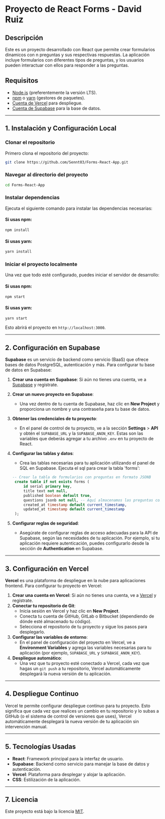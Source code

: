 
# Proyecto de React Forms - David Ruiz

## Descripción

Este es un proyecto desarrollado con React que permite crear formularios dinamicos con n preguntas y sus respectivas respuestas. La aplicación incluye formularios con diferentes tipos de preguntas, y los usuarios pueden interactuar con ellos para responder a las preguntas.

## Requisitos

- [Node.js](https://nodejs.org/) (preferentemente la versión LTS).
- [npm](https://www.npmjs.com/) o [yarn](https://yarnpkg.com/) (gestores de paquetes).
- [Cuenta de Vercel](https://vercel.com/) para despliegue.
- [Cuenta de Supabase](https://supabase.io/) para la base de datos.

---

## 1. **Instalación y Configuración Local**

### Clonar el repositorio

Primero clona el repositorio del proyecto:

```bash
git clone https://github.com/Sennt03/Forms-React-App.git
```

### Navegar al directorio del proyecto

```bash
cd Forms-React-App
```

### Instalar dependencias

Ejecuta el siguiente comando para instalar las dependencias necesarias:

#### Si usas npm:

```bash
npm install
```

#### Si usas yarn:

```bash
yarn install
```

### Iniciar el proyecto localmente

Una vez que todo esté configurado, puedes iniciar el servidor de desarrollo:

#### Si usas npm:

```bash
npm start
```

#### Si usas yarn:

```bash
yarn start
```

Esto abrirá el proyecto en `http://localhost:3000`.

---

## 2. **Configuración en Supabase**

**Supabase** es un servicio de backend como servicio (BaaS) que ofrece bases de datos PostgreSQL, autenticación y más. Para configurar tu base de datos en Supabase:

1. **Crear una cuenta en Supabase**: Si aún no tienes una cuenta, ve a [Supabase](https://supabase.io) y regístrate.
2. **Crear un nuevo proyecto en Supabase**:
   - Una vez dentro de tu cuenta de Supabase, haz clic en **New Project** y proporciona un nombre y una contraseña para tu base de datos.
3. **Obtener las credenciales de tu proyecto**:
   - En el panel de control de tu proyecto, ve a la sección **Settings** > **API** y obtén el `SUPABASE_URL` y la `SUPABASE_ANON_KEY`. Estas son las variables que deberás agregar a tu archivo `.env` en tu proyecto de React.
4. **Configurar las tablas y datos**:
   - Crea las tablas necesarias para tu aplicación utilizando el panel de SQL en Supabase. Ejecuta el sql para crear la tabla 'forms':

   ```sql
   -- Crear la tabla de formularios con preguntas en formato JSONB
    create table if not exists forms (
        id serial primary key,
        title text not null,
        published boolean default true,
        questions jsonb not null, -- Aquí almacenamos las preguntas como un campo JSONB
        created_at timestamp default current_timestamp,
        updated_at timestamp default current_timestamp
    );

   ```

5. **Configurar reglas de seguridad**:
   - Asegúrate de configurar reglas de acceso adecuadas para la API de Supabase, según las necesidades de tu aplicación. Por ejemplo, si tu aplicación requiere autenticación, puedes configurarlo desde la sección de **Authentication** en Supabase.

---

## 3. **Configuración en Vercel**

**Vercel** es una plataforma de despliegue en la nube para aplicaciones frontend. Para configurar tu proyecto en Vercel:

1. **Crear una cuenta en Vercel**: Si aún no tienes una cuenta, ve a [Vercel](https://vercel.com) y regístrate.
2. **Conectar tu repositorio de Git**:
   - Inicia sesión en Vercel y haz clic en **New Project**.
   - Conecta tu cuenta de GitHub, GitLab o Bitbucket (dependiendo de dónde esté almacenado tu código).
   - Selecciona el repositorio de tu proyecto y sigue los pasos para desplegarlo.
3. **Configurar las variables de entorno**:
   - En el panel de configuración del proyecto en Vercel, ve a **Environment Variables** y agrega las variables necesarias para tu aplicación (por ejemplo, `SUPABASE_URL` y `SUPABASE_ANON_KEY`).
4. **Despliegue automático**:
   - Una vez que tu proyecto esté conectado a Vercel, cada vez que hagas un `git push` a tu repositorio, Vercel automáticamente desplegará la nueva versión de tu aplicación.

---

## 4. **Despliegue Continuo**

Vercel te permite configurar despliegue continuo para tu proyecto. Esto significa que cada vez que realices un cambio en tu repositorio y lo subas a GitHub (o el sistema de control de versiones que uses), Vercel automáticamente desplegará la nueva versión de tu aplicación sin intervención manual.

---

## 5. **Tecnologías Usadas**

- **React**: Framework principal para la interfaz de usuario.
- **Supabase**: Backend como servicio para manejar la base de datos y autenticación.
- **Vercel**: Plataforma para desplegar y alojar la aplicación.
- **CSS**: Estilización de la aplicación.

---

## 7. **Licencia**

Este proyecto está bajo la licencia [MIT](https://opensource.org/licenses/MIT).
